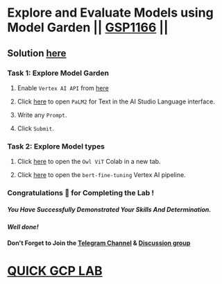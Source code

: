 # Explore and Evaluate Models using Model Garden || [GSP1166](https://www.cloudskillsboost.google/focuses/71938?parent=catalog) ||

## Solution [here](https://youtu.be/TkBlUZDTOTQ)

### Task 1: Explore Model Garden

1.  Enable `Vertex AI API` from [here](https://console.cloud.google.com/marketplace/product/google/aiplatform.googleapis.com) 
1. Click [here](https://console.cloud.google.com/vertex-ai/publishers/google/model-garden/text-bison?project=) to open `PaLM2` for Text in the AI Studio Language interface.

2. Write any `Prompt`.

3. Click `Submit`.

### Task 2: Explore Model types

1. Click [here](https://console.cloud.google.com/vertex-ai/colab/import/https:%2F%2Fraw.githubusercontent.com%2FGoogleCloudPlatform%2Fvertex-ai-samples%2Fmain%2Fnotebooks%2Fcommunity%2Fmodel_garden%2Fmodel_garden_pytorch_owlvit.ipynb?project=) to open the `Owl ViT` Colab in a new tab.

2. Click [here](https://console.cloud.google.com/vertex-ai/pipelines/vertex-ai-templates/bert-finetuning;versionId=sha256:0caf76450a3db5d768462d4846b4fb164845b0fc68383f6b4d7494be6bb7cf30/details?project=) to open the `bert-fine-tuning` Vertex AI pipeline.

### Congratulations 🎉 for Completing the Lab !

##### *You Have Successfully Demonstrated Your Skills And Determination.*

#### *Well done!*

#### Don't Forget to Join the [Telegram Channel](https://t.me/quickgcplab) & [Discussion group](https://t.me/quickgcplabchats)

# [QUICK GCP LAB](https://www.youtube.com/@quickgcplab)
